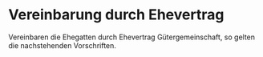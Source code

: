 # Vereinbarung durch Ehevertrag

Vereinbaren die Ehegatten durch Ehevertrag Gütergemeinschaft, so gelten die nachstehenden Vorschriften. 

